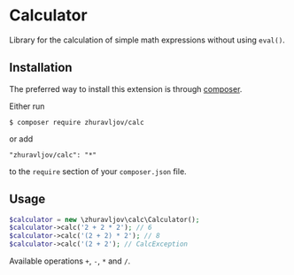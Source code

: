 Calculator
==========

Library for the calculation of simple math expressions without using `eval()`.

Installation
------------

The preferred way to install this extension is through [composer](http://getcomposer.org/download/).

Either run

```
$ composer require zhuravljov/calc
```

or add

```
"zhuravljov/calc": "*"
```

to the `require` section of your `composer.json` file.

Usage
-----

```php
$calculator = new \zhuravljov\calc\Calculator();
$calculator->calc('2 + 2 * 2'); // 6
$calculator->calc('(2 + 2) * 2'); // 8
$calculator->calc('(2 + 2'); // CalcException

```

Available operations `+`, `-`, `*` and `/`.
